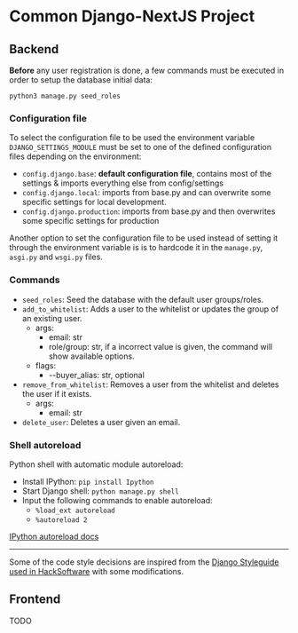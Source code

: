 # Common Django-NextJS Project

## Backend

**Before** any user registration is done, a few commands must be executed in order to setup the database initial data:

```
python3 manage.py seed_roles
```

### Configuration file

To select the configuration file to be used the environment variable `DJANGO_SETTINGS_MODULE` must be set to one of the defined configuration files depending on the environment:

- `config.django.base`: **default configuration file**, contains most of the settings & imports everything else from config/settings
- `config.django.local`: imports from base.py and can overwrite some specific settings for local development.
- `config.django.production`: imports from base.py and then overwrites some specific settings for production

Another option to set the configuration file to be used instead of setting it through the environment variable is is to hardcode it in the `manage.py`, `asgi.py` and `wsgi.py` files.

### Commands

- `seed_roles`: Seed the database with the default user groups/roles.
- `add_to_whitelist`: Adds a user to the whitelist or updates the group of an existing user.
    - args:
        - email: str
        - role/group: str, if a incorrect value is given, the command will show available options.
    - flags: 
        - --buyer_alias: str, optional
- `remove_from_whitelist`: Removes a user from the whitelist and deletes the user if it exists.
    - args:
        - email: str
- `delete_user`: Deletes a user given an email.

### Shell autoreload

Python shell with automatic module autoreload:

- Install IPython: `pip install Ipython`
- Start Django shell: `python manage.py shell`
- Input the following commands to enable autoreload:
    - `%load_ext autoreload`
    - `%autoreload 2`

[IPython autoreload docs](https://ipython.org/ipython-doc/3/config/extensions/autoreload.html)

---

Some of the code style decisions are inspired from the [Django Styleguide used in HackSoftware](https://github.com/HackSoftware/Django-Styleguide) with some modifications.

## Frontend

TODO